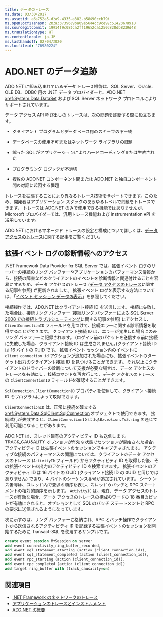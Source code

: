 ```yaml
---
title: データのトレース
ms.date: 03/30/2017
ms.assetid: a6a752a5-d2a9-4335-a382-b58690ccb79f
ms.openlocfilehash: 2b2a33739619ba09e56d4cc9ce99c51423678918
ms.sourcegitcommit: 19014f9c081ca2ff19652ca12503828db8239d48
ms.translationtype: HT
ms.contentlocale: ja-JP
ms.lasthandoff: 02/04/2020
ms.locfileid: "76980224"
---
```

# <a name="data-tracing-in-adonet"></a>ADO.NET のデータ追跡

ADO.NET に組み込まれているデータ トレース機能は、SQL Server、Oracle、OLE DB、ODBC 用の .NET データ プロバイダーと、ADO.NET <xref:System.Data.DataSet> および SQL Server ネットワーク プロトコルによりサポートされています。

データ アクセス API 呼び出しのトレースは、次の問題を診断する際に役立ちます。

- クライアント プログラムとデータベース間のスキーマの不一致

- データベースの使用不可またはネットワーク ライブラリの問題

- 誤った SQL がアプリケーションによりハードコーディングまたは生成された

- プログラミング ロジックが不適切

- 複数の ADO.NET コンポーネント間または ADO.NET と独自コンポーネント間の対話に起因する問題

トレースを拡張することにより異なるトレース技術をサポートできます。このため、開発者はアプリケーション スタックのあらゆるレベルで問題をトレースできます。 トレースは ADO.NET のみで使用できる機能ではありませんが、Microsoft プロバイダーでは、汎用トレース機能および instrumentation API を活用しています。

ADO.NET におけるマネージド トレースの設定と構成について詳しくは、[データ アクセスのトレース](https://docs.microsoft.com/previous-versions/sql/sql-server-2012/hh880086(v=msdn.10))に関する記事をご覧ください。

## <a name="accessing-diagnostic-information-in-the-extended-events-log"></a>拡張イベント ログの診断情報へのアクセス

.NET Framework Data Provider for SQL Server では、拡張イベント ログのサーバーの接続のリング バッファーやアプリケーションのパフォーマンス情報から、接続の障害などのクライアントのイベントを診断情報と関連付けることを容易にするため、データ アクセスのトレース ([データ アクセスのトレース](https://docs.microsoft.com/previous-versions/sql/sql-server-2012/hh880086(v=msdn.10))に関する記事を参照) が更新されました。 拡張イベント ログを表示する方法については、「[イベント セッション データの表示](https://docs.microsoft.com/previous-versions/sql/sql-server-2012/hh710068(v=sql.110))」を参照してください。

接続操作では、ADO.NET はクライアント接続 ID を送信します。 接続に失敗した場合は、接続リング バッファー ([接続リング バッファーによる SQL Server 2008 での接続トラブルシューティング](https://docs.microsoft.com/archive/blogs/sql_protocols/connectivity-troubleshooting-in-sql-server-2008-with-the-connectivity-ring-buffer)に関する記事を参照) にアクセスし、`ClientConnectionID` フィールドを見つけて、接続エラーに関する診断情報を取得することができます。 クライアント接続 ID は、エラーが発生した場合にのみリング バッファーに記録されます。 (ログイン前のパケットを送信する前に接続に失敗した場合、クライアント接続 ID は生成されません。)クライアント接続 ID は 16 バイトの GUID です。 拡張イベント セッション内のイベントに `client_connection_id` アクションが追加された場合にも、拡張イベントのターゲット出力のクライアント接続 ID を見つけることができます。 それ以上にクライアントのドライバーの診断について支援が必要な場合は、データ アクセスのトレースを有効にし、接続コマンドを再実行して、データ アクセスのトレースの `ClientConnectionID` フィールドを確認することができます。

`SqlConnection.ClientConnectionID` プロパティを使用して、クライアント接続 ID をプログラムによって取得できます。

`ClientConnectionID` は、正常に接続を確立する <xref:System.Data.SqlClient.SqlConnection> オブジェクトで使用できます。 接続試行が失敗すると、`ClientConnectionID` は `SqlException.ToString` を通じて利用可能になることがあります。

ADO.NET は、スレッド固有のアクティビティ ID も送信します。 TRACK_CAUSALITY オプションが有効な状態でセッションが開始された場合、アクティビティ ID は拡張イベントのセッションでキャプチャされます。 アクティブな接続のパフォーマンスの問題については、クライアントのデータ アクセスのトレース (`ActivityID` フィールド) からアクティビティ ID を取得した後、その拡張イベントの出力のアクティビティ ID を検索できます。 拡張イベントのアクティビティ ID は 16 バイトの GUID (クライアント接続 ID の GUID と同じではありません) であり、4 バイトのシーケンス番号が追加されています。 シーケンス番号は、スレッド内で要求の順序を表し、スレッドのバッチと RPC ステートメントの相対的順序を示します。 `ActivityID` は、現在、データ アクセスのトレースが有効な場合、データ アクセスのトレースの構成のワードの 18 番目のビットが有効にされると、オプションとして SQL のバッチ ステートメントと RPC の要求に送信されるようになっています。

次に示すのは、リング バッファーに格納され、RPC とバッチ操作でクライアントから送信されるアクティビティ ID を記録する拡張イベントのセッションを開始するために Transact-SQL を使用するサンプルです。

```sql
create event session MySession on server
add event connectivity_ring_buffer_recorded,
add event sql_statement_starting (action (client_connection_id)),
add event sql_statement_completed (action (client_connection_id)),
add event rpc_starting (action (client_connection_id)),
add event rpc_completed (action (client_connection_id))
add target ring_buffer with (track_causality=on)
```

## <a name="see-also"></a>関連項目

- [.NET Framework のネットワークのトレース](../../network-programming/network-tracing.md)
- [アプリケーションのトレースとインストルメント](../../debug-trace-profile/tracing-and-instrumenting-applications.md)
- [ADO.NET の概要](ado-net-overview.md)
